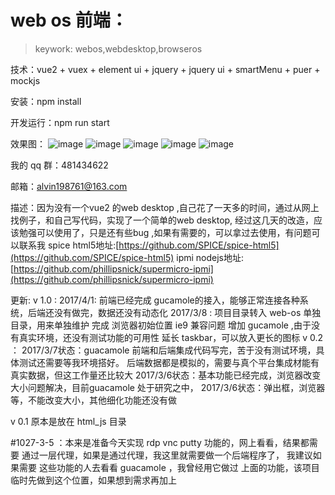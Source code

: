 # web os  前端：
> keywork: webos,webdesktop,browseros

技术：vue2 + vuex + element ui + jquery + jquery ui + smartMenu + puer + mockjs

安装：npm install

开发运行：npm run start

效果图：
![image](https://github.com/alvin198761/web-os/blob/master/web-os-app/pics/rdp.png?raw=true)
![image](https://github.com/alvin198761/web-os/blob/master/web-os-app/pics/vnc.png?raw=true)
![image](https://github.com/alvin198761/web-os/blob/master/web-os-app/pics/ssh.png?raw=true)
![image](https://github.com/alvin198761/web-os/blob/master/web-os-app/pics/111.png?raw=true)
![image](https://github.com/alvin198761/web-os/blob/master/web-os-app/pics/222.png?raw=true)

我的 qq 群：481434622

邮箱：alvin198761@163.com

描述：因为没有一个vue2 的web desktop ,自己花了一天多的时间，通过从网上找例子，和自己写代码，实现了一个简单的web desktop,
		经过这几天的改造，应该勉强可以使用了，只是还有些bug ,如果有需要的，可以拿过去使用，有问题可以联系我
spice html5地址:[https://github.com/SPICE/spice-html5](https://github.com/SPICE/spice-html5)
ipmi nodejs地址:[https://github.com/phillipsnick/supermicro-ipmi](https://github.com/phillipsnick/supermicro-ipmi)

更新:
v 1.0 :
2017/4/1: 前端已经完成 gucamole的接入，能够正常连接各种系统，后端还没有做完，数据还没有动态化
2017/3/8 : 项目目录转入 web-os 单独目录，用来单独维护
			完成 浏览器初始位置
			ie9 兼容问题
			增加 gucamole ,由于没有真实环境，还没有测试功能的可用性
			延长 taskbar，可以放入更长的图标
v 0.2 ：
2017/3/7状态：guacamole 前端和后端集成代码写完，苦于没有测试环境，具体测试还需要等我环境搭好。
                后端数据都是模拟的，需要与真个平台集成材能有真实数据，但这工作量还比较大
2017/3/6状态：基本功能已经完成，浏览器改变大小问题解决，目前guacamole 处于研究之中，
2017/3/6状态：弹出框，浏览器等，不能改变大小，其他细化功能还没有做

v 0.1 原本是放在 html_js 目录


#1027-3-5 ：本来是准备今天实现 rdp vnc putty 功能的，网上看看，结果都需要 通过一层代理，如果是通过代理，我这里就需要做一个后端程序了，
            我建议如果需要 这些功能的人去看看 guacamole ，我曾经用它做过 上面的功能，该项目临时先做到这个位置，如果想到需求再加上
